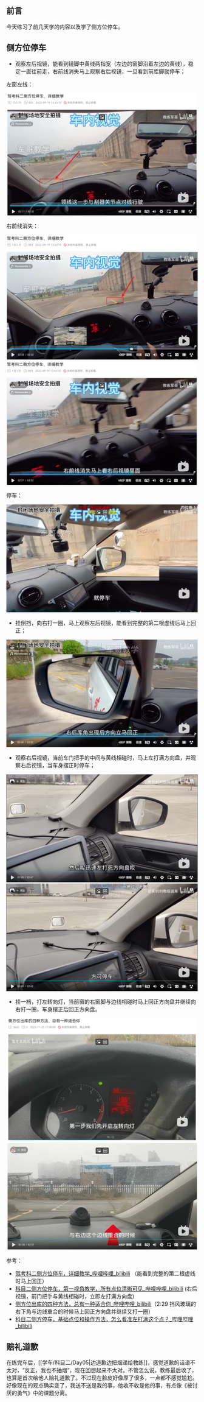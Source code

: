 ## 前言

今天练习了前几天学的内容以及学了侧方位停车。

## 侧方位停车

- 观察左后视镜，能看到镜脚中黄线两指宽（左边的窗脚沿着左边的黄线），稳定一直往前走，右前线消失马上观察右后视镜，一旦看到前库脚就停车；

左窗左线：

![](../images/科二_侧方位停车_06.png)

右前线消失：

![](../images/科二_侧方位停车_09.png)
![](../images/科二_侧方位停车_07.png)

停车：

![](../images/科二_侧方位停车_03.png)

- 挂倒挡，向右打一圈，马上观察左后视镜，能看到完整的第二根虚线后马上回正；

![](../images/科二_侧方位停车_04.png)

- 观察右后视镜，当前车门把手的中间与黄线相碰时，马上左打满方向盘，并观察右后视镜，当车身摆正时停车；

![](../images/科二_侧方位停车_01.png)
![](../images/科二_侧方位停车_02.png)

- 挂一档，打左转向灯，当前窗的右窗脚与边线相碰时马上回正方向盘并继续向右打一圈，车身摆正后回正方向盘。

![](../images/科二_侧方位停车_05.png)
![](../images/科二_侧方位停车_00.png)

参考：

- [驾考科二侧方位停车，详细教学_哔哩哔哩_bilibili](https://www.bilibili.com/video/BV1sY4y1T7nq/?spm_id_from=333.337.search-card.all.click&vd_source=081641abeed94aff322f0473e2c1773d) （能看到完整的第二根虚线时马上回正）
- [科目二侧方位停车，第一视角教学，所有点位清晰可见_哔哩哔哩_bilibili](https://www.bilibili.com/video/BV1KR4y1c7oD/?spm_id_from=333.337.search-card.all.click&vd_source=081641abeed94aff322f0473e2c1773d)  (右后视镜，前门把手与黄线相碰时，立即左打满方向盘)
- [侧方位出库的四种方法，总有一种适合你_哔哩哔哩_bilibili](https://www.bilibili.com/video/BV14M411f78r/?spm_id_from=333.337.search-card.all.click&vd_source=081641abeed94aff322f0473e2c1773d)（2:29 挡风玻璃的右下角与边线重合的时候马上回正方向盘并继续又打一圈）
- [科目二侧方停车，基础点位和操作方法，怎么看准左打满这个点？_哔哩哔哩_bilibili](https://www.bilibili.com/video/BV1z34y1q7w7/?spm_id_from=333.337.search-card.all.click&vd_source=081641abeed94aff322f0473e2c1773d)

## 赔礼道歉

在练完车后，[[学车/科目二/Day05|边道歉边把烟递给教练]]，感觉道歉的话语不太对，“反正，我也不抽烟“，现在回想起来不太对。不管怎么说，教练最后收了，也算是首次给他人赔礼道歉了。不过现在脸皮好像厚了很多，一点都不感觉尴尬。好像现在的观点确实变了，我送不送是我的事，他收不收是他的事，有点像《被讨厌的勇气》中的课题分离。